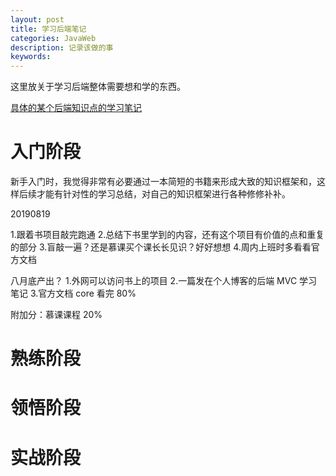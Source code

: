```yaml
---
layout: post
title: 学习后端笔记
categories: JavaWeb
description: 记录该做的事
keywords: 
---
```


这里放关于学习后端整体需要想和学的东西。

[具体的某个后端知识点的学习笔记](https://shixinzhang.top/categories/#JavaWeb)

# 入门阶段

新手入门时，我觉得非常有必要通过一本简短的书籍来形成大致的知识框架和，这样后续才能有针对性的学习总结，对自己的知识框架进行各种修修补补。

20190819

1.跟着书项目敲完跑通
2.总结下书里学到的内容，还有这个项目有价值的点和重复的部分
3.盲敲一遍？还是慕课买个课长长见识？好好想想
4.周内上班时多看看官方文档

八月底产出？
1.外网可以访问书上的项目
2.一篇发在个人博客的后端 MVC 学习笔记
3.官方文档 core 看完 80%

附加分：慕课课程 20%

# 熟练阶段

# 领悟阶段

# 实战阶段